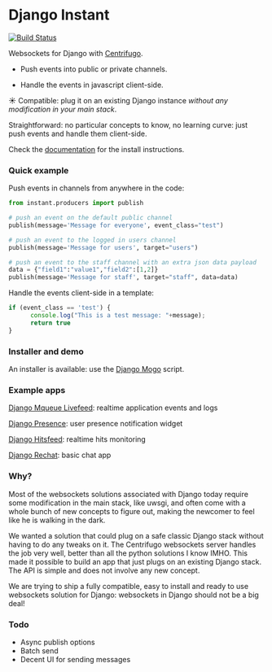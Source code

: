 # Django Instant

[![Build Status](https://travis-ci.org/synw/django-instant.svg?branch=master)](https://travis-ci.org/synw/django-instant)

Websockets for Django with [Centrifugo](https://github.com/centrifugal/centrifugo).

* Push events into public or private channels.

* Handle the events in javascript client-side.

:sunny: Compatible: plug it on an existing Django instance _without any modification in your main stack_. 

Straightforward: no particular concepts to know, no learning curve: just push events and handle them client-side.

Check the [documentation](http://django-instant.readthedocs.io/en/latest/) for the install instructions.

### Quick example

Push events in channels from anywhere in the code:

  ```python
from instant.producers import publish
  
# push an event on the default public channel
publish(message='Message for everyone', event_class="test")

# push an event to the logged in users channel
publish(message='Message for users', target="users")

# push an event to the staff channel with an extra json data payload
data = {"field1":"value1","field2":[1,2]}
publish(message='Message for staff', target="staff", data=data)
  ```

Handle the events client-side in a template:

  ```javascript
if (event_class == 'test') {
        console.log("This is a test message: "+message);
        return true
}
  ```

### Installer and demo

An installer is available: use the [Django Mogo](https://github.com/synw/django-mogo) script.

### Example apps

[Django Mqueue Livefeed](https://github.com/synw/django-mqueue-livefeed): realtime application events and logs

[Django Presence](https://github.com/synw/django-presence): user presence notification widget

[Django Hitsfeed](https://github.com/synw/django-hitsfeed): realtime hits monitoring

[Django Rechat](https://github.com/synw/django-rechat): basic chat app

### Why?

Most of the websockets solutions associated with Django today require some modification in the main stack, like uwsgi, 
and often come with a whole bunch of new concepts to figure out, making the newcomer to feel like 
he is walking in the dark.

We wanted a solution that could plug on a safe classic Django stack without having to do any tweaks on it. 
The Centrifugo websockets server handles the job very well, better than all the python solutions I know IMHO. This made 
it possible to build an app that just plugs on an existing Django stack. The API is simple and does not involve any
new concept.

We are trying to ship a fully compatible, easy to install and ready to use websockets solution for Django: 
websockets in Django should not be a big deal!

### Todo

- Async publish options
- Batch send
- Decent UI for sending messages
